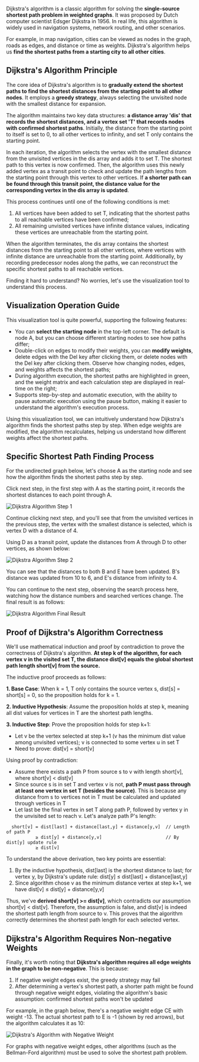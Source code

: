 Dijkstra's algorithm is a classic algorithm for solving the **single-source shortest path problem in weighted graphs**. It was proposed by Dutch computer scientist Edsger Dijkstra in 1956. In real life, this algorithm is widely used in navigation systems, network routing, and other scenarios.

For example, in map navigation, cities can be viewed as nodes in the graph, roads as edges, and distance or time as weights. Dijkstra's algorithm helps us **find the shortest paths from a starting city to all other cities**.

## Dijkstra's Algorithm Principle

The core idea of Dijkstra's algorithm is to **gradually extend the shortest paths to find the shortest distances from the starting point to all other nodes**. It employs a **greedy strategy**, always selecting the unvisited node with the smallest distance for expansion.

The algorithm maintains two key data structures: **a distance array 'dis' that records the shortest distances, and a vertex set 'T' that records nodes with confirmed shortest paths**. Initially, the distance from the starting point to itself is set to 0, to all other vertices to infinity, and set T only contains the starting point.

In each iteration, the algorithm selects the vertex with the smallest distance from the unvisited vertices in the dis array and adds it to set T. The shortest path to this vertex is now confirmed. Then, the algorithm uses this newly added vertex as a transit point to check and update the path lengths from the starting point through this vertex to other vertices. If **a shorter path can be found through this transit point, the distance value for the corresponding vertex in the dis array is updated**.

This process continues until one of the following conditions is met:

1. All vertices have been added to set T, indicating that the shortest paths to all reachable vertices have been confirmed;
2. All remaining unvisited vertices have infinite distance values, indicating these vertices are unreachable from the starting point.

When the algorithm terminates, the dis array contains the shortest distances from the starting point to all other vertices, where vertices with infinite distance are unreachable from the starting point. Additionally, by recording predecessor nodes along the paths, we can reconstruct the specific shortest paths to all reachable vertices.

Finding it hard to understand? No worries, let's use the visualization tool to understand this process.

## Visualization Operation Guide

This visualization tool is quite powerful, supporting the following features:

- You can **select the starting node** in the top-left corner. The default is node A, but you can choose different starting nodes to see how paths differ;
- Double-click on edges to modify their weights, you can **modify weights**, delete edges with the Del key after clicking them, or delete nodes with the Del key after clicking them. Observe how changing nodes, edges, and weights affects the shortest paths;
- During algorithm execution, the shortest paths are highlighted in green, and the weight matrix and each calculation step are displayed in real-time on the right;
- Supports step-by-step and automatic execution, with the ability to pause automatic execution using the pause button, making it easier to understand the algorithm's execution process.

Using this visualization tool, we can intuitively understand how Dijkstra's algorithm finds the shortest paths step by step. When edge weights are modified, the algorithm recalculates, helping us understand how different weights affect the shortest paths.

## Specific Shortest Path Finding Process

For the undirected graph below, let's choose A as the starting node and see how the algorithm finds the shortest paths step by step.

Click next step, in the first step with A as the starting point, it records the shortest distances to each point through A.

![Dijkstra Algorithm Step 1](https://slefboot-1251736664.file.myqcloud.com/20241122_ai_gallery_dijkstra_step1_en.png)

Continue clicking next step, and you'll see that from the unvisited vertices in the previous step, the vertex with the smallest distance is selected, which is vertex D with a distance of 4.

Using D as a transit point, update the distances from A through D to other vertices, as shown below:

![Dijkstra Algorithm Step 2](https://slefboot-1251736664.file.myqcloud.com/20241122_ai_gallery_dijkstra_step2_en.png)

You can see that the distances to both B and E have been updated. B's distance was updated from 10 to 6, and E's distance from infinity to 4.

You can continue to the next step, observing the search process here, watching how the distance numbers and searched vertices change. The final result is as follows:

![Dijkstra Algorithm Final Result](https://slefboot-1251736664.file.myqcloud.com/20241122_ai_gallery_dijkstra_step_final_en.png)

## Proof of Dijkstra's Algorithm Correctness

We'll use mathematical induction and proof by contradiction to prove the correctness of Dijkstra's algorithm. **At step k of the algorithm, for each vertex v in the visited set T, the distance dist[v] equals the global shortest path length short[v] from the source.**

The inductive proof proceeds as follows:

**1. Base Case**: When k = 1, T only contains the source vertex s, dist[s] = short[s] = 0, so the proposition holds for k = 1.

**2. Inductive Hypothesis**: Assume the proposition holds at step k, meaning all dist values for vertices in T are the shortest path lengths.

**3. Inductive Step**: Prove the proposition holds for step k+1:

- Let v be the vertex selected at step k+1 (v has the minimum dist value among unvisited vertices); v is connected to some vertex u in set T
- Need to prove: dist[v] = short[v]

Using proof by contradiction:

- Assume there exists a path P from source s to v with length short[v], where short[v] < dist[v]
- Since source s is in set T and vertex v is not, **path P must pass through at least one vertex in set T (besides the source)**. This is because any distance from s to vertices not in T must be calculated and updated through vertices in T
- Let last be the final vertex in set T along path P, followed by vertex y in the unvisited set to reach v. Let's analyze path P's length:

```
  short[v] = dist[last] + distance[last,y] + distance[y,v]  // Length of path P
           ≥ dist[y] + distance[y,v]                        // By dist[y] update rule
           ≥ dist[v]      
```

To understand the above derivation, two key points are essential:

1. By the inductive hypothesis, dist[last] is the shortest distance to last; for vertex y, by Dijkstra's update rule: dist[y] ≤ dist[last] + distance[last,y]
2. Since algorithm chose v as the minimum distance vertex at step k+1, we have dist[v] ≤ dist[y] + distance[y,v]

Thus, we've **derived short[v] >= dist[v]**, which contradicts our assumption short[v] < dist[v]. Therefore, the assumption is false, and dist[v] is indeed the shortest path length from source to v. This proves that the algorithm correctly determines the shortest path length for each selected vertex.

## Dijkstra's Algorithm Requires Non-negative Weights

Finally, it's worth noting that **Dijkstra's algorithm requires all edge weights in the graph to be non-negative**. This is because:

1. If negative weight edges exist, the greedy strategy may fail
2. After determining a vertex's shortest path, a shorter path might be found through negative weight edges, violating the algorithm's basic assumption: confirmed shortest paths won't be updated

For example, in the graph below, there's a negative weight edge CE with weight -13. The actual shortest path to E is -1 (shown by red arrows), but the algorithm calculates it as 10:

![Dijkstra's Algorithm with Negative Weight](https://slefboot-1251736664.file.myqcloud.com/20241205_ai_gallery_dijkstra_negative_weight.png)

For graphs with negative weight edges, other algorithms (such as the Bellman-Ford algorithm) must be used to solve the shortest path problem.